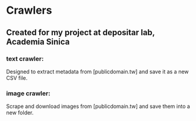 # Crawlers
## Created for my project at depositar lab, Academia Sinica
### text crawler:
  Designed to extract metadata from [publicdomain.tw] and save it as a new CSV file. 
### image crawler:
  Scrape and download images from [publicdomain.tw] and save them into a new folder. 
